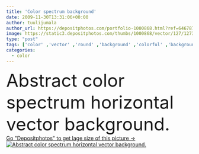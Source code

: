 ```yaml
---
title: 'Color spectrum background'
date: 2009-11-30T13:31:06+00:00
author: tuulijumala
author_url: https://depositphotos.com/portfolio-1000868.html?ref=64678756
image: https://static3.depositphotos.com/thumbs/1000868/vector/127/1273663/api_thumb_450.jpg?forcejpeg=true
type: "post"
tags: ['color' ,'vector' ,'round' ,'background' ,'colorful' ,'backgrounds' ,'horizontal' ,'curve' ,'colored' ,'illustration' ,'design' ,'paper' ,'multi' ,'bright' ,'joy' ,'abstract' ,'colourful' ,'crumpled' ,'paint' ,'rainbow' ,'backdrop' ,'creative' ,'effect' ,'clear' ,'tile' ,'clean' ,'copyspace' ,'simple' ,'dance' ,'template' ,'geometric' ,'mosaic' ,'spectrum' ,'iris' ,'rumpled' ,'blocks' ,'varicolored' ,'de' ,'folds' ,'fond' ,'pano' ,'jammed' ,'Colores' ,'fondo' ,'colorido' ,'arco' ,'fundo' ,'Couleur' ,'arcobaleno' ,'Радуга' ]
categories: 
  - color
---
```

<div aling="center">
            <font size="60"> Abstract color spectrum horizontal vector background.</font>   
</div>
<div>
    <a href='https://depositphotos.com/1273663/stock-illustration-color-spectrum-background.html?ref=64678756' target=_blank > Go "Depositphotos" to get lage size of this picture ->
        <img href='https://depositphotos.com/1273663/stock-illustration-color-spectrum-background.html?ref=64678756' src='https://static3.depositphotos.com/1000868/127/v/950/depositphotos_1273663-stock-illustration-color-spectrum-background.jpg?forcejpeg=true' alt='Abstract color spectrum horizontal vector background.' >
    </a>
</div>
